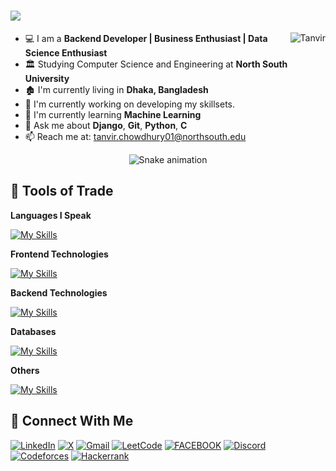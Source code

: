 <h1>
  <img src="https://readme-typing-svg.herokuapp.com?font=Fira+Code&size=23&pause=500&vCenter=true&random=false&width=435&lines=Hey+There!;I'm+Mohammad+Tanvir+Chowdhury+%F0%9F%91%8B"/>
</h1>

<a href="#ay0-0n-title">
  <img src="https://github-readme-stats.vercel.app/api?username=Tanvir-Chowdhury&theme=dark&show_icons=true&hide_border=true&count_private=true" alt="Tanvir" align="right" />
</a>



- 💻 I am a **Backend Developer | Business Enthusiast | Data Science Enthusiast**  
- 🏛️ Studying Computer Science and Engineering at **North South University**  
- 🏚️ I'm currently living in **Dhaka, Bangladesh**  
- 🎯 I'm currently working on developing my skillsets.  
- 📖 I'm currently learning **Machine Learning**
- 🥑 Ask me about **Django**, **Git**, **Python**, **C**
- 📫 Reach me at: [tanvir.chowdhury01@northsouth.edu](mailto:tanvir.chowdhury01@northsouth.edu)

<div align="center">
  <img src="https://github.com/eagrundy/eagrundy/blob/output/github-contribution-grid-snake.svg" alt="Snake animation" />
</div>


## 🔭 Tools of Trade</h2>
**Languages I Speak**

[![My Skills](https://skillicons.dev/icons?i=js,py,c,cpp,java)](https://skillicons.dev)

**Frontend Technologies**

[![My Skills](https://skillicons.dev/icons?i=html,css,react,tailwind)](https://skillicons.dev)

**Backend Technologies**

[![My Skills](https://skillicons.dev/icons?i=django,postman,fastapi)](https://skillicons.dev)

**Databases**

[![My Skills](https://skillicons.dev/icons?i=mysql,mongodb)](https://skillicons.dev)

**Others**

[![My Skills](https://skillicons.dev/icons?i=git,github,bash,vscode,vercel,figma,heroku,ai,linux,netlify,pycharm,vite,Wordpress,canva)](https://skillicons.dev)

## 💌 Connect With Me</h2>

[![LinkedIn](https://img.shields.io/badge/LinkedIn-0077B5?style=for-the-badge&logo=linkedin&logoColor=white)](https://www.linkedin.com/in/tanvir11744/)
[![X](https://img.shields.io/badge/X-%231DA1F2.svg?&style=for-the-badge&logo=X&logoColor=white)](https://x.com/tanvir_11744)
[![Gmail](https://img.shields.io/badge/gmail-%23D14836.svg?&style=for-the-badge&logo=gmail&logoColor=white)](mailto:tanvir.chowdhury01@northsouth.edu)
[![LeetCode](https://img.shields.io/badge/-LeetCode-FFA116?style=for-the-badge&logo=LeetCode&logoColor=black)](https://leetcode.com/u/tanvirvlogger/)
[![FACEBOOK](https://img.shields.io/badge/Facebook-1877F2?style=for-the-badge&logo=facebook&logoColor=white)](https://www.facebook.com/tanvir.11744/)
[![Discord](https://img.shields.io/badge/discord-2C2F33?style=for-the-badge&logo=discord&logoColor=white)](https://discordapp.com/users/699916117816246292)
[![Codeforces](https://img.shields.io/badge/codeforces-FF0000?style=for-the-badge&logo=codeforces&logoColor=white)](https://codeforces.com/profile/tanvir11744)
[![Hackerrank](https://img.shields.io/badge/-Hackerrank-2EC866?style=for-the-badge&logo=HackerRank&logoColor=white)](https://www.hackerrank.com/profile/codinxter)
